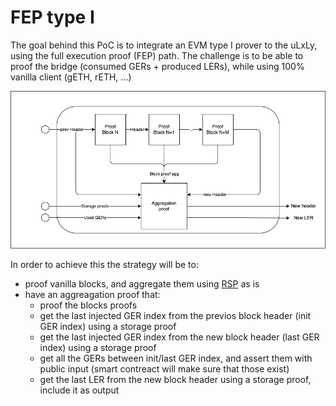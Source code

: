 # FEP type I

The goal behind this PoC is to integrate an EVM type I prover to the uLxLy, using the full execution proof (FEP) path. The challenge is to be able to proof the bridge (consumed GERs + produced LERs), while using 100% vanilla client (gETH, rETH, ...)

![](./proof.drawio.png)

In order to achieve this the strategy will be to:

- proof vanilla blocks, and aggregate them using [RSP](https://github.com/succinctlabs/rsp/) as is
- have an aggreagation proof that:
    - proof the blocks proofs
    - get the last injected GER index from the previos block header (init GER index) using a storage proof
    - get the last injected GER index from the new block header (last GER index) using a storage proof
    - get all the GERs between init/last GER index, and assert them with public input (smart contreact will make sure that those exist)
    - get the last LER from the new block header using a storage proof, include it as output